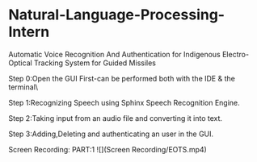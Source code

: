 # Natural-Language-Processing-Intern
Automatic Voice Recognition And Authentication for Indigenous Electro-Optical Tracking System for Guided Missiles



Step 0:Open the GUI First-can be performed both with the IDE & the terminal\


Step 1:Recognizing Speech using Sphinx Speech Recognition Engine.



Step 2:Taking input from an audio file and converting it into text.




Step 3:Adding,Deleting and authenticating an user in the GUI.


Screen Recording:
PART:1
![](Screen Recording/EOTS.mp4)


